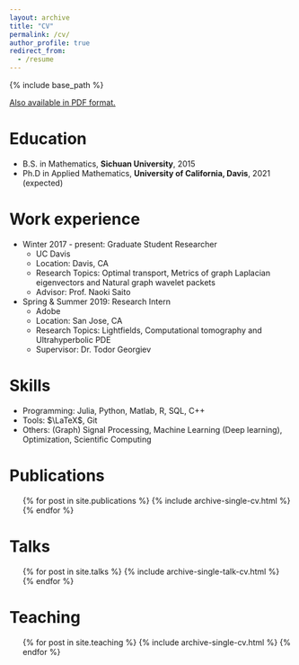 ```yaml
---
layout: archive
title: "CV"
permalink: /cv/
author_profile: true
redirect_from:
  - /resume
---
```


{% include base_path %}

[Also available in PDF format.](https://haotian127.github.io/files/Resume_HaotianLi.pdf)

Education
======
* B.S. in Mathematics, **Sichuan University**, 2015
* Ph.D in Applied Mathematics, **University of California, Davis**, 2021 (expected)

Work experience
======
* Winter 2017 - present: Graduate Student Researcher
  * UC Davis
  * Location: Davis, CA
  * Research Topics: Optimal transport, Metrics of graph Laplacian eigenvectors and Natural graph wavelet packets
  * Advisor: Prof. Naoki Saito
* Spring & Summer 2019: Research Intern 
  * Adobe
  * Location: San Jose, CA
  * Research Topics: Lightfields, Computational tomography and Ultrahyperbolic PDE
  * Supervisor: Dr. Todor Georgiev
  
Skills
======
* Programming: Julia, Python, Matlab, R, SQL, C++ 
* Tools: $\LaTeX$, Git
* Others: (Graph) Signal Processing, Machine Learning (Deep learning), Optimization, Scientific Computing

Publications
======
  <ul>{% for post in site.publications %}
    {% include archive-single-cv.html %}
  {% endfor %}</ul>
  
Talks
======
  <ul>{% for post in site.talks %}
    {% include archive-single-talk-cv.html %}
  {% endfor %}</ul>
  
Teaching
======
  <ul>{% for post in site.teaching %}
    {% include archive-single-cv.html %}
  {% endfor %}</ul>
  

